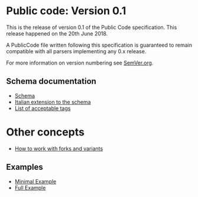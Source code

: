 #  Public code: Version 0.1


This is the release of version 0.1 of the Public Code specification. This release happened on the 20th June 2018.

A PublicCode file written following this specification is guaranteed to remain compatible with all parsers implementing any 0.x release.

For more information on version numbering see [SemVer.org](https://semver.org/).

## Schema documentation
* [Schema](schema.md)
* [Italian extension to the schema](schema.it.md)
* [List of acceptable tags](tags.md)
# Other concepts
* [How to work with forks and variants](forks.md)
## Examples
* [Minimal Example](example/publiccode.minimal.yml)
* [Full Example](example/publiccode.yml)
